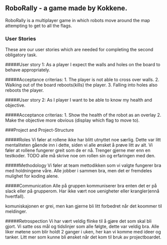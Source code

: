 ## RoboRally - a game made by Kokkene. 
RoboRally is a multiplayer game in which robots move around the map attempting to get to all the flags. 

### User Stories
These are our user stories which are needed for completing the second obligatory task.

#####User story 1:
    As a player I expect the walls and holes on the board to behave appropriately.
    
#####Acceptance criterias:
    1. The player is not able to cross over walls.
    2. Walking out of the board reboots(kills) the player.
    3. Falling into holes also reboots the player.
    
#####User story 2:
    As I player I want to be able to know my health and objective.
    
#####Acceptance criterias:
    1. Show the health of the robot as an overlay
    2. Make the objective more obvious (display which flag to move to).

###Project and Project-Structure

#####Roles
Vi føler at rollene ikke har blitt utnyttet noe særlig.
Dette var litt mentaliteten gående inn i dette, siden vi alle ønsket å prøve litt av alt.
Vi føler at rollene fungerer greit som de er nå.
Trenger gjerne mer enn en testkoder.
TODO alle må skrive noe om rollen sin og erfaringen med den.

#####Methodology
Vi føler at team mettodikken som vi valgte fungerer bra med holdningene våre.
Alle jobber i sammen bra, men det er fremdeles mulighet for koding alene.

#####Communication
Alle på gruppen kommuniserer bra enten det er på slack eller på grupperom.
Har ikke vært noe uenigheter eller krangler(ennå hvertfall).

komuniskajonen er grei, men kan gjerne bli litt forbedret når det koommer til meldinger.

#####Retrospection
Vi har vært veldig flinke til å gjøre det som skal bli gjort.
Vi satte oss mål og tidslinjer som alle følgte, dette var veldig bra.
Alle liker møtene som blir holdt 2 ganger i uken, her kan vi komme med ideer og tanker.
Litt mer som kunne bli ønsket når det kom til bruk av projectboardet.

